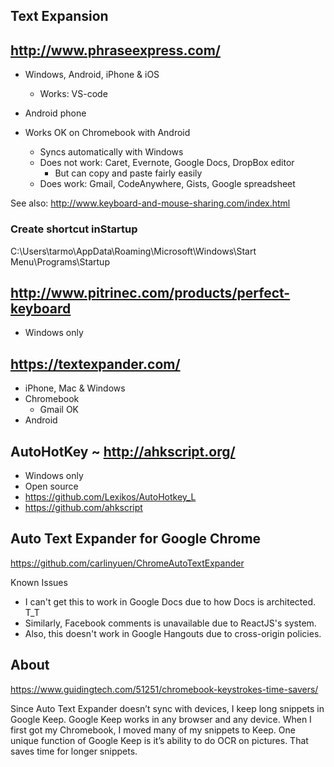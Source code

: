

## Text Expansion



## http://www.phraseexpress.com/


* Windows, Android, iPhone & iOS
	* Works: VS-code
* Android phone

* Works OK on Chromebook with Android
	* Syncs automatically with Windows
	* Does not work: Caret, Evernote, Google Docs, DropBox editor
		* But can copy and paste fairly easily
	* Does work: Gmail, CodeAnywhere, Gists, Google spreadsheet

See also: http://www.keyboard-and-mouse-sharing.com/index.html

### Create shortcut inStartup

C:\Users\tarmo\AppData\Roaming\Microsoft\Windows\Start Menu\Programs\Startup



## http://www.pitrinec.com/products/perfect-keyboard

* Windows only


## https://textexpander.com/

* iPhone, Mac & Windows
* Chromebook
	* Gmail OK
* Android


## AutoHotKey ~ http://ahkscript.org/

* Windows only
* Open source
* https://github.com/Lexikos/AutoHotkey_L
* https://github.com/ahkscript




## Auto Text Expander for Google Chrome

https://github.com/carlinyuen/ChromeAutoTextExpander

Known Issues
* I can't get this to work in Google Docs due to how Docs is architected. T_T
* Similarly, Facebook comments is unavailable due to ReactJS's system.
* Also, this doesn't work in Google Hangouts due to cross-origin policies.


## About

https://www.guidingtech.com/51251/chromebook-keystrokes-time-savers/

Since Auto Text Expander doesn’t sync with devices, I keep long snippets in Google Keep. Google Keep works in any browser and any device. When I first got my Chromebook, I moved many of my snippets to Keep. One unique function of Google Keep is it’s ability to do OCR on pictures. That saves time for longer snippets.